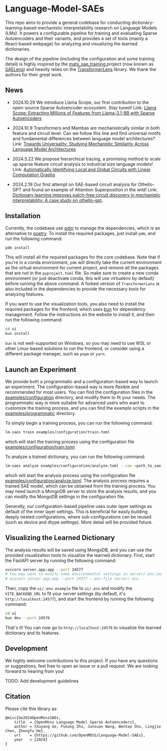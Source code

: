# Language-Model-SAEs

This repo aims to provide a general codebase for conducting dictionary-learning-based mechanistic interpretability research on Language Models (LMs). It powers a configurable pipeline for training and evaluating Sparse Autoencoders and their variants, and provides a set of tools (mainly a React-based webpage) for analyzing and visualizing the learned dictionaries.

The design of the pipeline (including the configuration and some training detail) is highly inspired by the [mats_sae_training
](https://github.com/jbloomAus/mats_sae_training) project (now known as [SAELens](https://github.com/jbloomAus/SAELens)) and heavily relies on the [TransformerLens](https://github.com/TransformerLensOrg/TransformerLens) library. We thank the authors for their great work.

## News

- 2024.10.29 We introduce Llama Scope, our first contribution to the open-source Sparse Autoencoder ecosystem. Stay tuned! Link: [Llama Scope: Extracting Millions of Features from Llama-3.1-8B with Sparse Autoencoders](http://arxiv.org/abs/2410.20526)

- 2024.10.9 Transformers and Mambas are mechanistically similar in both feature and circuit level. Can we follow this line and find universal motifs and fundamental differences between language model architectures? Link: [Towards Universality: Studying Mechanistic Similarity Across Language Model Architectures](https://arxiv.org/pdf/2410.06672)

- 2024.5.22 We propose hierarchical tracing, a promising method to scale up sparse feature circuit analysis to industrial size language models! Link: [Automatically Identifying Local and Global Circuits with Linear Computation Graphs](https://arxiv.org/pdf/2405.13868)

- 2024.2.19 Our first attempt on SAE-based circuit analysis for Othello-GPT and found an example of Attention Superposition in the wild! Link: [Dictionary learning improves patch-free circuit discovery in mechanistic interpretability: A case study on othello-gpt](https://arxiv.org/pdf/2402.12201).

## Installation

Currently, the codebase use [pdm](https://pdm-project.org/) to manage the dependencies, which is an alternative to [poetry](https://python-poetry.org/). To install the required packages, just install `pdm`, and run the following command:

```bash
pdm install
```

This will install all the required packages for the core codebase. Note that if you're in a conda environment, `pdm` will directly take the current environment as the virtual environment for current project, and remove all the packages that are not in the `pyproject.toml` file. So make sure to create a new conda environment (or just deactivate conda, this will use virtualenv by default) before running the above command. A forked version of `TransformerLens` is also included in the dependencies to provide the necessary tools for analyzing features.

If you want to use the visualization tools, you also need to install the required packages for the frontend, which uses [bun](https://bun.sh/) for dependency management. Follow the instructions on the website to install it, and then run the following command:

```bash
cd ui
bun install
```

`bun` is not well-supported on Windows, so you may need to use WSL or other Linux-based solutions to run the frontend, or consider using a different package manager, such as `pnpm` or `yarn`.

## Launch an Experiment

We provide both a programmatic and a configuration-based way to launch an experiment. The configuration-based way is more flexible and recommended for most users. You can find the configuration files in the [examples/configuration](https://github.com/OpenMOSS/Language-Model-SAEs/tree/main/examples/configuration) directory, and modify them to fit your needs. The programmatic way is more suitable for advanced users who want to customize the training process, and you can find the example scripts in the [examples/programmatic](https://github.com/OpenMOSS/Language-Model-SAEs/tree/main/examples/programmatic) directory.

To simply begin a training process, you can run the following command:

```bash
lm-saes train examples/configuration/train.toml
```

which will start the training process using the configuration file [examples/configuration/train.toml](https://github.com/OpenMOSS/Language-Model-SAEs/tree/main/examples/configuration/train.toml).

To analyze a trained dictionary, you can run the following command:

```bash
lm-saes analyze examples/configuration/analyze.toml --sae <path_to_sae_model>
```

which will start the analysis process using the configuration file [examples/configuration/analyze.toml](https://github.com/OpenMOSS/Language-Model-SAEs/tree/main/examples/configuration/analyze.toml). The analysis process requires a trained SAE model, which can be obtained from the training process. You may need launch a MongoDB server to store the analysis results, and you can modify the MongoDB settings in the configuration file.

Generally, our configuration-based pipeline uses outer layer settings as default of the inner layer settings. This is beneficial for easily building deeply nested configurations, where sub-configurations can be reused (such as device and dtype settings). More detail will be provided future.

## Visualizing the Learned Dictionary

The analysis results will be saved using MongoDB, and you can use the provided visualization tools to visualize the learned dictionary. First, start the FastAPI server by running the following command:

```bash
uvicorn server.app:app --port 24577
# You may want to modify some environmental settings in server/.env.example to server/.env, and run with these environmental variables:
# uvicorn server.app:app --port 24577 --env-file server/.env
```

Then, copy the `ui/.env.example` file to `ui/.env` and modify the `VITE_BACKEND_URL` to fit your server settings (by default, it's `http://localhost:24577`), and start the frontend by running the following command:

```bash
cd ui
bun dev --port 24576
```

That's it! You can now go to `http://localhost:24576` to visualize the learned dictionary and its features.

## Development

We highly welcome contributions to this project. If you have any questions or suggestions, feel free to open an issue or a pull request. We are looking forward to hearing from you!

TODO: Add development guidelines

## Citation

Please cite this library as:

```
@misc{Ge2024OpenMossSAEs,
    title  = {OpenMoss Language Model Sparse Autoencoders},
    author = {Xuyang Ge, Fukang Zhu, Junxuan Wang, Wentao Shu, Lingjie Chen, Zhengfu He},
    url    = {https://github.com/OpenMOSS/Language-Model-SAEs},
    year   = {2024}
}
```
